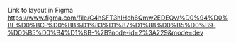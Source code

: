Link to layout in Figma
https://www.figma.com/file/C4hSFT3hIHeh6Qmw2EDEQv/%D0%94%D0%BE%D0%BC-%D0%BB%D1%83%D1%87%D1%88%D0%B5%D0%B9-%D0%B5%D0%B4%D1%8B-%2B?node-id=2%3A229&mode=dev
